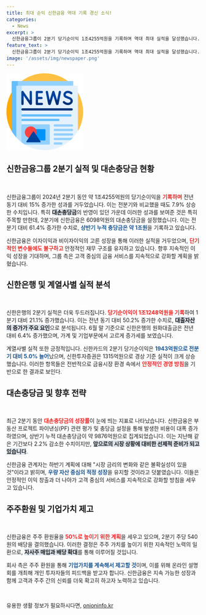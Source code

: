 ```yaml
---
title: 최대 순익 신한금융 역대 기록 경신 소식!
categories:
  - News
excerpt: >
  신한금융그룹이 2분기 당기순이익 1조4255억원을 기록하며 역대 최대 실적을 달성했습니다. 대손충당금 증가에도 불구하고 이자이익과 비이자이익 모두 견고한 성장을 보인 가운데, 그룹 차원에서 주주환원율 50% 목표를 발표하며 주주 친화적인 정책을 강화합니다.
feature_text: >
  신한금융그룹이 2분기 당기순이익 1조4255억원을 기록하며 역대 최대 실적을 달성했습니다. 대손충당금 증가에도 불구하고 이자이익과 비이자이익 모두 견고한 성장을 보인 가운데, 그룹 차원에서 주주환원율 50% 목표를 발표하며 주주 친화적인 정책을 강화합니다.
image: '/assets/img/newspaper.png'
---
```


<p><img src="/assets/img/newspaper.png" alt="kimp 속보" /></p>

<h2 data-ke-size="size26">신한금융그룹 2분기 실적 및 대손충당금 현황</h2>

<p data-ke-size="size16">&nbsp;</p>

<p>신한금융그룹이 2024년 2분기 동안 약 1조4255억원의 당기순이익을 <b><span style="color: #ee2323;">기록하며</span></b> 전년 동기 대비 15% 증가한 성과를 거두었습니다. 이는 전분기와 비교했을 때도 7.9% 상승한 수치입니다. 특히 <b><span style="background-color: #21538527;">대손충당금</span></b>의 반영이 있던 가운데 이러한 성과를 보여준 것은 특히 주목할 만한데, 2분기에 신한금융은 6098억원의 대손충당금을 설정했습니다. 이는 전분기 대비 61.4% 증가한 수치로, <b><span style="color: #1a5490;">상반기 누적 충당금은 약 1조원</span></b>을 기록하고 있습니다.</p>

<p>신한금융은 이자이익과 비이자이익의 고른 성장을 통해 이러한 실적을 거두었으며, <b><span style="color: #ee2323;">단기적인 변수들에도 불구하고</span></b> 안정적인 재무 구조를 유지하고 있습니다. 향후 지속적인 이익 성장을 기대하며, 그룹 측은 고객 중심의 금융 서비스를 지속적으로 강화할 계획을 밝혔습니다.</p>

<h2 data-ke-size="size26">신한은행 및 계열사별 실적 분석</h2>

<p data-ke-size="size16">&nbsp;</p>

<p>신한은행의 2분기 실적은 더욱 두드러집니다. <b><span style="color: #ee2323;">당기순이익이 1조1248억원을 기록</span></b>하여 1분기 대비 21.1% 증가했습니다. 이는 전년 동기 대비 50.2% 증가한 수치로, <b><span style="background-color: #21538527;">대출자산의 증가가 주요 요인</span></b>으로 분석됩니다. 6월 말 기준으로 신한은행의 원화대출금은 전년 대비 6.4% 증가했으며, 가계 및 기업부문에서 고르게 증가세를 보였습니다.</p>

<p>계열사별 실적 또한 긍정적입니다. 신한카드의 2분기 당기순이익은 <b><span style="color: #1a5490;">1943억원으로 전분기 대비 5.0% 늘어</span></b>났으며, 신한투자증권은 1315억원으로 경상 기준 실적이 크게 상승했습니다. 이러한 항목들은 전반적으로 금융시장 환경 속에서 <b><span style="color: #ee2323;">안정적인 경영 방침</span></b>을 기반으로 한 결과로 보인다.</p>

<h2 data-ke-size="size26">대손충당금 및 향후 전략</h2>

<p data-ke-size="size16">&nbsp;</p>

<p>최근 2분기 동안 <b><span style="color: #ee2323;">대손충당금의 성장률</span></b>이 눈에 띄는 지표로 나타났습니다. 신한금융은 부동산 프로젝트 파이낸싱(PF) 관련 평가 및 충당금 설정을 통해 발생한 비용이 대폭 증가하였으며, 상반기 누적 대손충당금이 약 9876억원으로 집계되었습니다. 이는 지난해 같은 기간보다 2.2% 감소한 수치이지만, <b><span style="background-color: #21538527;">앞으로의 시장 상황에 대비한 선제적 준비가 되고 있습니다</span></b>.</p>

<p>신한금융 관계자는 하반기 계획에 대해 "시장 금리의 변화와 같은 불확실성이 있을 것"이라고 밝히며, <b><span style="color: #1a5490;">우량 자산 중심의 적정 성장</span></b>을 유지할 것이라고 덧붙였습니다. 이들은 안정적인 이익 창출과 더 나아가 고객 중심의 서비스를 지속적으로 강화할 방침을 세우고 있습니다.</p>

<h2 data-ke-size="size26">주주환원 및 기업가치 제고</h2>

<p data-ke-size="size16">&nbsp;</p>

<p>신한금융은 주주 환원율을 <b><span style="color: #ee2323;">50%로 높이기 위한 계획</span></b>을 세우고 있으며, 2분기 주당 540원의 배당을 결의했습니다. 이러한 결정은 주주 가치를 높이기 위한 지속적인 노력의 일환으로, <b><span style="background-color: #21538527;">자사주 매입과 배당 확대</span></b>를 통해 이루어질 것입니다.</p>

<p>회사 측은 주주 환원을 통해 <b><span style="color: #1a5490;">기업가치를 계속해서 제고할 것</span></b>이며, 이를 위해 온라인 설명회를 개최해 개인 투자자들의 피드백을 받고자 합니다. 신한금융은 지속 가능한 성장과 함께 고객과 주주 간의 신뢰를 더욱 확고히 하고자 노력하고 있습니다.</p>

<p data-ke-size="size16">&nbsp;</p>
유용한 생활 정보가 필요하시다면, <a href="https://onioninfo.kr" rel="dofollow">onioninfo.kr</a>


